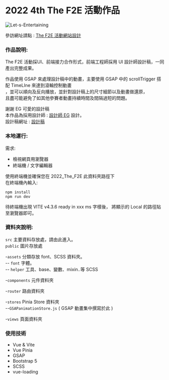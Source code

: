 # 2022 4th The F2E 活動作品
<img alt="Let-s-Entertaining" src="https://i.imgur.com/iGafHEK.jpg">

參訪網址請點 : [The F2E 活動網站設計](https://sming0305.github.io/THE-F2E-2022/)

### 作品說明:

The F2E 活動採UI、前端接力合作形式，前端工程師採用 UI 設計師設計稿，一同產出完整成果。

作品使用 GSAP 來處理設計稿中的動畫，主要使用 GSAP 中的 scrollTrigger 搭配 TimeLIne 來達到滾輪控制動畫  
，並可以順向及反向播放，並針對設計稿上的尺寸細節以及動畫做還原，  
且盡可能避免了如其他參賽者動畫持續時間及間隔過短的問題。

謝謝 EG 可愛的設計稿  
本作品為採用設計師 : [設計師 EG](https://2022.thef2e.com/users/12061549261454740203/) 設計。  
設計稿網址 : [設計稿](https://www.figma.com/file/WI0JIDVCdIwHDFjAJQFaxK/EGs-F2E---Week1-%E6%B4%BB%E5%8B%95%E7%B6%B2%E7%AB%99%E8%A8%AD%E8%A8%88?type=design&node-id=41-1702&t=FTWQoNxG9nt5odNW-0)

### 本地運行:
需求:
- 檢視網頁用瀏覽器
- 終端機 / 文字編輯器

使用終端機並確保您在 2022_The_F2E 此資料夾路徑下  
在終端機內輸入:
```
npm install  
npm run dev
```
待終端機出現 VITE v4.3.6  ready in xxx ms 字樣後，
將顯示的 Local 的路徑貼至瀏覽器即可。

### 資料夾說明:
`src` 主要資料存放處，請由此進入。  
`public` 圖片存放處

-`assets` 分類存放 font、SCSS 資料夾。  
-- `font` 字體。  
-- `helper` 工具、base、變數、mixin..等 SCSS  

-`components` 元件資料夾

-`router` 路由資料夾

-`stores` Pinia Store 資料夾  
--`GSAPanimationStore.js` ( GSAP 動畫集中撰寫於此 )

-`views` 頁面資料夾

### 使用技術
- Vue & Vite
- Vue Pinia
- GSAP
- Bootstrap 5
- SCSS
- vue-loading






